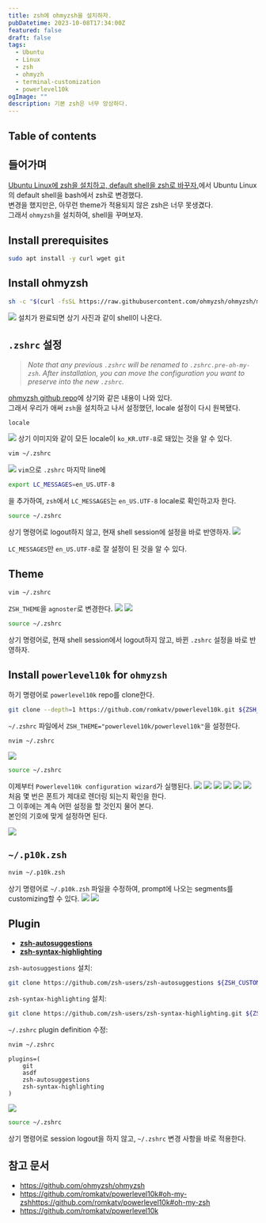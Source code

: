 ```yaml
---
title: zsh에 ohmyzsh을 설치하자.
pubDatetime: 2023-10-08T17:34:00Z
featured: false
draft: false
tags:
  - Ubuntu
  - Linux
  - zsh
  - ohmyzh
  - terminal-customization
  - powerlevel10k
ogImage: ""
description: 기본 zsh은 너무 앙상하다.
---
```


## Table of contents

## 들어가며

[Ubuntu Linux에 zsh을 설치하고, default shell을 zsh로 바꾸자.](install-zsh-on-ubuntu-linux.md)에서 Ubuntu Linux의 default shell을 bash에서 zsh로 변경했다.  
변경을 했지만은, 아무런 theme가 적용되지 않은 zsh은 너무 못생겼다.  
그래서 `ohmyzsh`을 설치하여, shell을 꾸며보자.

## Install prerequisites

```zsh
sudo apt install -y curl wget git
```

## Install ohmyzsh

```zsh
sh -c "$(curl -fsSL https://raw.githubusercontent.com/ohmyzsh/ohmyzsh/master/tools/install.sh)"
```

![](/src/assets/image/install-ohmyzsh-on-zsh-1696755087617.jpeg)
설치가 완료되면 상기 사진과 같이 shell이 나온다.

## `.zshrc` 설정

> _Note that any previous `.zshrc` will be renamed to `.zshrc.pre-oh-my-zsh`.
> After installation, you can move the configuration you want to preserve into the new `.zshrc`._

[ohmyzsh github repo](https://github.com/ohmyzsh/ohmyzsh)에 상기와 같은 내용이 나와 있다.  
그래서 우리가 애써 `zsh`을 설치하고 나서 설정했던, locale 설정이 다시 원복됐다.

```zsh
locale
```

![](/src/assets/image/install-ohmyzsh-on-zsh-1696755283145.jpeg)
상기 이미지와 같이 모든 locale이 `ko_KR.UTF-8`로 돼있는 것을 알 수 있다.

```zsh
vim ~/.zshrc
```

![](/src/assets/image/install-ohmyzsh-on-zsh-1696755380622.jpeg)
`vim`으로 `.zshrc` 마지막 line에

```zsh
export LC_MESSAGES=en_US.UTF-8
```

을 추가하여, `zsh`에서 `LC_MESSAGES`는 `en_US.UTF-8` locale로 확인하고자 한다.

```zsh
source ~/.zshrc
```

상기 명령어로 logout하지 않고, 현재 shell session에 설정을 바로 반영하자.
![](/src/assets/image/install-ohmyzsh-on-zsh-1696755481464.jpeg)

`LC_MESSAGES`만 `en_US.UTF-8`로 잘 설정이 된 것을 알 수 있다.

## Theme

```zsh
vim ~/.zshrc
```

`ZSH_THEME`을 `agnoster`로 변경한다.
![](/src/assets/image/install-ohmyzsh-on-zsh-1696755659805.jpeg)
![](/src/assets/image/install-ohmyzsh-on-zsh-1696755690229.jpeg)

```zsh
source ~/.zshrc
```

상기 명령어로, 현재 shell session에서 logout하지 않고, 바뀐 `.zshrc` 설정을 바로 반영하자.

## Install `powerlevel10k` for `ohmyzsh`

하기 명령어로 `powerlevel10k` repo를 clone한다.

```zsh
git clone --depth=1 https://github.com/romkatv/powerlevel10k.git ${ZSH_CUSTOM:-$HOME/.oh-my-zsh/custom}/themes/powerlevel10k
```

`~/.zshrc` 파일에서 `ZSH_THEME="powerlevel10k/powerlevel10k"`을 설정한다.

```zsh
nvim ~/.zshrc
```

![](/src/assets/image/install-ohmyzsh-on-zsh-1696763490631.jpeg)

```zsh
source ~/.zshrc
```

이제부터 `Powerlevel10k configuration wizard`가 실행된다.
![](/src/assets/image/install-ohmyzsh-on-zsh-1696763564811.jpeg)
![](/src/assets/image/install-ohmyzsh-on-zsh-1696763580252.jpeg)
![](/src/assets/image/install-ohmyzsh-on-zsh-1696763654657.jpeg)
![](/src/assets/image/install-ohmyzsh-on-zsh-1696763671554.jpeg)
![](/src/assets/image/install-ohmyzsh-on-zsh-1696763691713.jpeg)
![](/src/assets/image/install-ohmyzsh-on-zsh-1696763718715.jpeg)
처음 몇 번은 폰트가 제대로 렌더링 되는지 확인을 한다.  
그 이후에는 계속 어떤 설정을 할 것인지 물어 본다.  
본인의 기호에 맞게 설정하면 된다.

![](/src/assets/image/install-ohmyzsh-on-zsh-1696764202962.jpeg)

## `~/.p10k.zsh`

```zsh
nvim ~/.p10k.zsh
```

상기 명령어로 `~/.p10k.zsh` 파일을 수정하여, prompt에 나오는 segments를 customizing할 수 있다.
![](/src/assets/image/install-ohmyzsh-on-zsh-1696772955102.jpeg)
![](/src/assets/image/install-ohmyzsh-on-zsh-1696773064121.jpeg)

## Plugin

- **[zsh-autosuggestions](https://github.com/zsh-users/zsh-autosuggestions)**
- **[zsh-syntax-highlighting](https://github.com/zsh-users/zsh-syntax-highlighting)**

`zsh-autosuggestions` 설치:

```zsh
git clone https://github.com/zsh-users/zsh-autosuggestions ${ZSH_CUSTOM:-~/.oh-my-zsh/custom}/plugins/zsh-autosuggestions
```

`zsh-syntax-highlighting` 설치:

```zsh
git clone https://github.com/zsh-users/zsh-syntax-highlighting.git ${ZSH_CUSTOM:-~/.oh-my-zsh/custom}/plugins/zsh-syntax-highlighting
```

`~/.zshrc` plugin definition 수정:

```zsh
nvim ~/.zshrc
```

```
plugins=(
	git
	asdf
	zsh-autosuggestions
	zsh-syntax-highlighting
)
```

![](/src/assets/image/install-ohmyzsh-on-zsh-1696775854824.jpeg)

```zsh
source ~/.zshrc
```

상기 명령어로 session logout을 하지 않고, `~/.zshrc` 변경 사항을 바로 적용한다.

## 참고 문서

- <https://github.com/ohmyzsh/ohmyzsh>
- <https://github.com/romkatv/powerlevel10k#oh-my-zshhttps://github.com/romkatv/powerlevel10k#oh-my-zsh>
- <https://github.com/romkatv/powerlevel10k>
